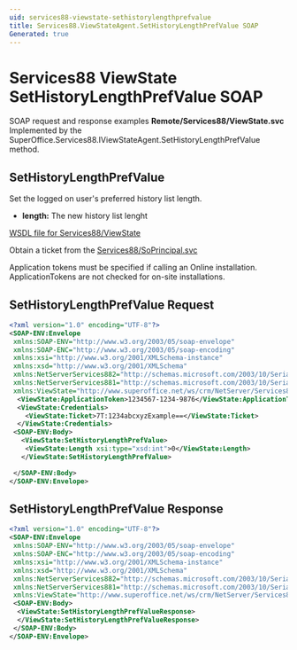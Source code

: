 ```yaml
---
uid: services88-viewstate-sethistorylengthprefvalue
title: Services88.ViewStateAgent.SetHistoryLengthPrefValue SOAP
Generated: true
---
```


# Services88 ViewState SetHistoryLengthPrefValue SOAP

SOAP request and response examples **Remote/Services88/ViewState.svc**
Implemented by the <see cref="M:SuperOffice.Services88.IViewStateAgent.SetHistoryLengthPrefValue">SuperOffice.Services88.IViewStateAgent.SetHistoryLengthPrefValue</see> method.

## SetHistoryLengthPrefValue

Set the logged on user's preferred history list length.

* **length:** The new history list lenght



[WSDL file for Services88/ViewState](../Services88-ViewState.md)

Obtain a ticket from the [Services88/SoPrincipal.svc](../SoPrincipal/SoPrincipal.md)

Application tokens must be specified if calling an Online installation. ApplicationTokens are not checked for on-site installations.

## SetHistoryLengthPrefValue Request

```xml
<?xml version="1.0" encoding="UTF-8"?>
<SOAP-ENV:Envelope
 xmlns:SOAP-ENV="http://www.w3.org/2003/05/soap-envelope"
 xmlns:SOAP-ENC="http://www.w3.org/2003/05/soap-encoding"
 xmlns:xsi="http://www.w3.org/2001/XMLSchema-instance"
 xmlns:xsd="http://www.w3.org/2001/XMLSchema"
 xmlns:NetServerServices882="http://schemas.microsoft.com/2003/10/Serialization/Arrays"
 xmlns:NetServerServices881="http://schemas.microsoft.com/2003/10/Serialization/"
 xmlns:ViewState="http://www.superoffice.net/ws/crm/NetServer/Services88">
  <ViewState:ApplicationToken>1234567-1234-9876</ViewState:ApplicationToken>
  <ViewState:Credentials>
    <ViewState:Ticket>7T:1234abcxyzExample==</ViewState:Ticket>
  </ViewState:Credentials>
 <SOAP-ENV:Body>
   <ViewState:SetHistoryLengthPrefValue>
    <ViewState:Length xsi:type="xsd:int">0</ViewState:Length>
   </ViewState:SetHistoryLengthPrefValue>

 </SOAP-ENV:Body>
</SOAP-ENV:Envelope>

```


## SetHistoryLengthPrefValue Response

```xml
<?xml version="1.0" encoding="UTF-8"?>
<SOAP-ENV:Envelope
 xmlns:SOAP-ENV="http://www.w3.org/2003/05/soap-envelope"
 xmlns:SOAP-ENC="http://www.w3.org/2003/05/soap-encoding"
 xmlns:xsi="http://www.w3.org/2001/XMLSchema-instance"
 xmlns:xsd="http://www.w3.org/2001/XMLSchema"
 xmlns:NetServerServices882="http://schemas.microsoft.com/2003/10/Serialization/Arrays"
 xmlns:NetServerServices881="http://schemas.microsoft.com/2003/10/Serialization/"
 xmlns:ViewState="http://www.superoffice.net/ws/crm/NetServer/Services88">
 <SOAP-ENV:Body>
  <ViewState:SetHistoryLengthPrefValueResponse>
  </ViewState:SetHistoryLengthPrefValueResponse>
 </SOAP-ENV:Body>
</SOAP-ENV:Envelope>

```

